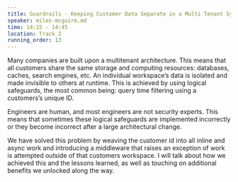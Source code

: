 ```yaml
---
title: Guardrails - Keeping Customer Data Separate in a Multi Tenant System
speaker: miles-mcguire.md
time: 14:15 - 14:45
location: Track 2
running_order: 13
---
```


Many companies are built upon a multitenant architecture. This means that all customers share the same storage and computing resources: databases, caches, search engines, etc. An individual workspace’s data is isolated and made invisible to others at runtime. This is achieved by using logical safeguards, the most common being: query time filtering using a customers’s unique ID.

Engineers are human, and most engineers are not security experts. This means that sometimes these logical safeguards are implemented incorrectly or they become incorrect after a large architectural change.

We have solved this problem by weaving the customer id into all inline and async work and introducing a middleware that raises an exception of work is attempted outside of that customers workspace. I will talk about how we achieved this and the lessons learned, as well as touching on additional benefits we unlocked along the way.
